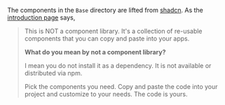 The components in the `Base` directory are lifted from [shadcn](https://ui.shadcn.com). As the [introduction page](https://ui.shadcn.com/docs) says,

> This is NOT a component library. It's a collection of re-usable components that you can copy and paste into your apps.
>
> **What do you mean by not a component library?**
>
> I mean you do not install it as a dependency. It is not available or distributed via npm.
>
> Pick the components you need. Copy and paste the code into your project and customize to your needs. The code is yours.
